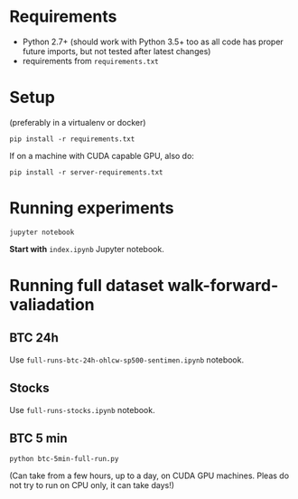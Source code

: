 # Requirements

- Python 2.7+ (should work with Python 3.5+ too as all code has proper future imports, but not tested after latest changes)
- requirements from `requirements.txt`

# Setup

(preferably in a virtualenv or docker)

```
pip install -r requirements.txt
```

If on a machine with CUDA capable GPU, also do:

```
pip install -r server-requirements.txt
```

# Running experiments

```
jupyter notebook
```

**Start with** `index.ipynb` Jupyter notebook.

# Running full dataset walk-forward-valiadation

## BTC 24h

Use `full-runs-btc-24h-ohlcw-sp500-sentimen.ipynb` notebook.

## Stocks

Use `full-runs-stocks.ipynb` notebook.

## BTC 5 min

```
python btc-5min-full-run.py
```

(Can take from a few hours, up to a day, on CUDA GPU machines. Pleas do not try to run on CPU only, it can take days!)

